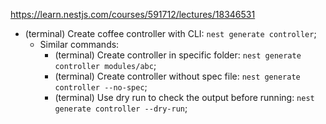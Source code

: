 https://learn.nestjs.com/courses/591712/lectures/18346531

- (terminal) Create coffee controller with CLI: `nest generate controller`;
  - Similar commands:
    - (terminal) Create controller in specific folder: `nest generate controller modules/abc`;
    - (terminal) Create controller without spec file: `nest generate controller --no-spec`;
    - (terminal) Use dry run to check the output before running: `nest generate controller --dry-run`;